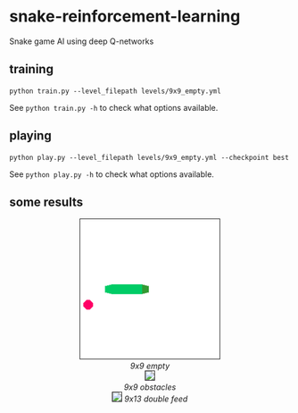 # snake-reinforcement-learning

Snake game AI using deep Q-networks

## training

```
python train.py --level_filepath levels/9x9_empty.yml
```
See `python train.py -h` to check what options available.

## playing

```
python play.py --level_filepath levels/9x9_empty.yml --checkpoint best
```
See `python play.py -h` to check what options available.

## some results
<center>
    <img src="/examples/empty.gif" width="250" border=1/>
    <br/>
    <em>9x9 empty</em>
</center>
<center>
    <img src="/examples/obstacles.gif" width="250" border=1/>
    <br/>
    <em>9x9 obstacles</em>
</center>
<center>
    <img src="/examples/double_feed.gif" width="300" border=1/>
    <em>9x13 double feed</em>
</center>

